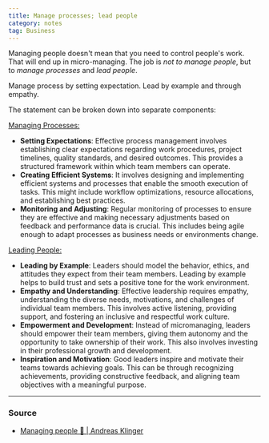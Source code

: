 ```yaml
---
title: Manage processes; lead people
category: notes
tag: Business
---
```

Managing people doesn't mean that you need to control people's work. That will end up in micro-managing. The job is _not to manage people_, but to _manage processes_ and _lead people_.

Manage process by setting expectation. Lead by example and through empathy. 

The statement can be broken down into separate components:

<u>Managing Processes:</u>
   
- **Setting Expectations**: Effective process management involves establishing clear expectations regarding work procedures, project timelines, quality standards, and desired outcomes. This provides a structured framework within which team members can operate.
- **Creating Efficient Systems**: It involves designing and implementing efficient systems and processes that enable the smooth execution of tasks. This might include workflow optimizations, resource allocations, and establishing best practices.
- **Monitoring and Adjusting**: Regular monitoring of processes to ensure they are effective and making necessary adjustments based on feedback and performance data is crucial. This includes being agile enough to adapt processes as business needs or environments change.

<u>Leading People:</u>
   
- **Leading by Example**: Leaders should model the behavior, ethics, and attitudes they expect from their team members. Leading by example helps to build trust and sets a positive tone for the work environment.
- **Empathy and Understanding**: Effective leadership requires empathy, understanding the diverse needs, motivations, and challenges of individual team members. This involves active listening, providing support, and fostering an inclusive and respectful work culture.
- **Empowerment and Development**: Instead of micromanaging, leaders should empower their team members, giving them autonomy and the opportunity to take ownership of their work. This also involves investing in their professional growth and development.
- **Inspiration and Motivation**: Good leaders inspire and motivate their teams towards achieving goals. This can be through recognizing achievements, providing constructive feedback, and aligning team objectives with a meaningful purpose.

--- 
### Source
- <a href="https://klinger.io/posts/managing-people-%F0%9F%A4%AF" target="_blank">Managing people 🤯 | Andreas Klinger</a> 